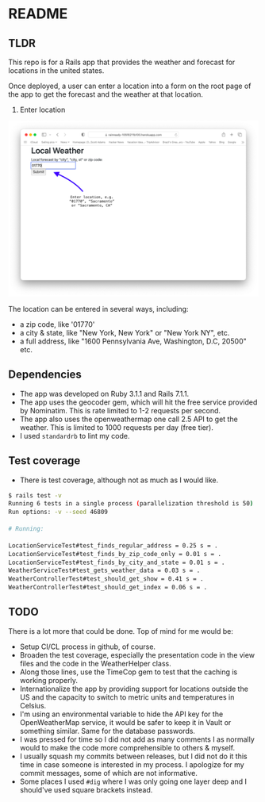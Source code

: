 # README

## TLDR
This repo is for a Rails app that provides the weather and forecast for locations in the united states.

Once deployed, a user can enter a location into a form on the root page of the app to get the forecast and the weather at that location.

1. Enter location

![Index Page](/images/index-page.png)


The location can be entered in several ways, including:
* a zip code, like '01770'
* a city & state, like "New York, New York" or "New York NY", etc.
* a full address, like "1600 Pennsylvania Ave, Washington, D.C, 20500" etc.

## Dependencies
* The app was developed on Ruby 3.1.1 and Rails 7.1.1.
* The app uses the geocoder gem, which will hit the free service provided by Nominatim.  This is rate limited to 1-2 requests per second.
* The app also uses the openweathermap one call 2.5 API to get the weather.  This is limited to 1000 requests per day (free tier).
* I used `standardrb` to lint my code. 


## Test coverage
* There is test coverage, although not as much as I would like.
```bash
$ rails test -v
Running 6 tests in a single process (parallelization threshold is 50)
Run options: -v --seed 46809

# Running:

LocationServiceTest#test_finds_regular_address = 0.25 s = .
LocationServiceTest#test_finds_by_zip_code_only = 0.01 s = .
LocationServiceTest#test_finds_by_city_and_state = 0.01 s = .
WeatherServiceTest#test_gets_weather_data = 0.03 s = .
WeatherControllerTest#test_should_get_show = 0.41 s = .
WeatherControllerTest#test_should_get_index = 0.06 s = .

```

## TODO

There is a lot more that could be done.  Top of mind for me would be:

* Setup CI/CL process in github, of course.
* Broaden the test coverage, especially the presentation code in the view files and the code in the WeatherHelper class.
* Along those lines, use the TimeCop gem to test that the caching is working properly.
* Internationalize the app by providing support for locations outside the US and the capacity to switch to metric units and temperatures in Celsius.
* I'm using an environmental variable to hide the API key for the OpenWeatherMap service, it would be safer to keep it in Vault or something similar.  Same for the database passwords.
* I was pressed for time so I did not add as many comments I as normally would to make the code more comprehensible to others & myself.
* I usually squash my commits between releases, but I did not do it this time in case someone is interested in my process.  I apologize for my commit messages, some of which are not informative.
* Some places I used `#dig` where I was only going one layer deep and I should've used square brackets instead.